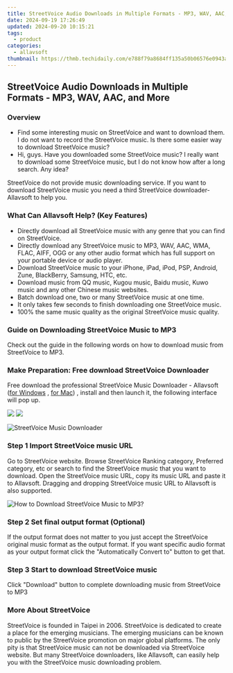 ```yaml
---
title: StreetVoice Audio Downloads in Multiple Formats - MP3, WAV, AAC, and More
date: 2024-09-19 17:26:49
updated: 2024-09-20 10:15:21
tags:
  - product
categories:
  - allavsoft
thumbnail: https://thmb.techidaily.com/e788f79a8684ff135a50b06576e0943a8c2779cab90284e9a264c3a4912b0271.png
---
```


## StreetVoice Audio Downloads in Multiple Formats - MP3, WAV, AAC, and More

### Overview

* Find some interesting music on StreetVoice and want to download them. I do not want to record the StreetVoice music. Is there some easier way to download StreetVoice music?
* Hi, guys. Have you downloaded some StreetVoice music? I really want to download some StreetVoice music, but I do not know how after a long search. Any idea?

StreetVoice do not provide music downloading service. If you want to download StreetVoice music you need a third StreetVoice downloader- Allavsoft to help you.

### What Can Allavsoft Help? (Key Features)

* Directly download all StreetVoice music with any genre that you can find on StreetVoice.
* Directly download any StreetVoice music to MP3, WAV, AAC, WMA, FLAC, AIFF, OGG or any other audio format which has full support on your portable device or audio player.
* Download StreetVoice music to your iPhone, iPad, iPod, PSP, Android, Zune, BlackBerry, Samsung, HTC, etc.
* Download music from QQ music, Kugou music, Baidu music, Kuwo music and any other Chinese music websites.
* Batch download one, two or many StreetVoice music at one time.
* It only takes few seconds to finish downloading one StreetVoice music.
* 100% the same music quality as the original StreetVoice music quality.

### Guide on Downloading StreetVoice Music to MP3

Check out the guide in the following words on how to download music from StreetVoice to MP3.

### Make Preparation: Free download StreetVoice Downloader

Free download the professional StreetVoice Music Downloader - Allavsoft ([for Windows](https://tools.techidaily.com/allavsoft/products/) , [for Mac](https://tools.techidaily.com/allavsoft/products/)) , install and then launch it, the following interface will pop up.

[![](https://www.allavsoft.com/how-to/../images/how-to/free-download-win.jpg)](https://tools.techidaily.com/allavsoft/products/) [![](https://www.allavsoft.com/how-to/../images/how-to/free-download-mac.jpg)](https://tools.techidaily.com/allavsoft/products/)

![StreetVoice Music Downloader](https://www.allavsoft.com/how-to/../images/allavsoft/screen-shot-600.jpg)

### Step 1 Import StreetVoice music URL

Go to StreetVoice website. Browse StreetVoice Ranking category, Preferred category, etc or search to find the StreetVoice music that you want to download. Open the StreetVoice music URL, copy its music URL and paste it to Allavsoft. Dragging and dropping StreetVoice music URL to Allavsoft is also supported.

![How to Download StreetVoice Music to MP3?](https://www.allavsoft.com/how-to/../images/how-to/download-rtmp-video/download-rtmp-video.jpg)

### Step 2 Set final output format (Optional)

If the output format does not matter to you just accept the StreetVoice original music format as the output format. If you want specific audio format as your output format click the "Automatically Convert to" button to get that.

### Step 3 Start to download StreetVoice music

Click "Download" button to complete downloading music from StreetVoice to MP3

### More About StreetVoice

StreetVoice is founded in Taipei in 2006\. StreetVoice is dedicated to create a place for the emerging musicians. The emerging musicians can be known to public by the StreetVoice promotion on major global platforms. The only pity is that StreetVoice music can not be downloaded via StreetVoice website. But many StreetVoice downloaders, like Allavsoft, can easily help you with the StreetVoice music downloading problem.

<ins class="adsbygoogle"
     style="display:block"
     data-ad-format="autorelaxed"
     data-ad-client="ca-pub-7571918770474297"
     data-ad-slot="1223367746"></ins>



<ins class="adsbygoogle"
     style="display:block"
     data-ad-client="ca-pub-7571918770474297"
     data-ad-slot="8358498916"
     data-ad-format="auto"
     data-full-width-responsive="true"></ins>
